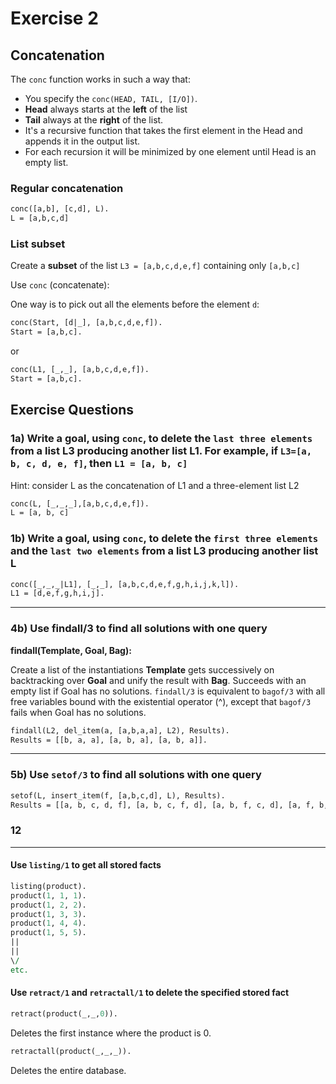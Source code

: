 # Exercise 2

## Concatenation

The `conc` function works in such a way that:

-   You specify the `conc(HEAD, TAIL, [I/O])`.
-   **Head** always starts at the **left** of the list
-   **Tail** always at the **right** of the list.
-   It's a recursive function that takes the first element in the Head and appends it in the output list.
-   For each recursion it will be minimized by one element until Head is an empty list.

### Regular concatenation

```pl
conc([a,b], [c,d], L).
L = [a,b,c,d]
```

### List subset

Create a **subset** of the list `L3 = [a,b,c,d,e,f]` containing only `[a,b,c]`

Use `conc` (concatenate):

One way is to pick out all the elements before the element `d`:

```pl
conc(Start, [d|_], [a,b,c,d,e,f]).
Start = [a,b,c].
```

or

```pl
conc(L1, [_,_], [a,b,c,d,e,f]).
Start = [a,b,c].
```

## Exercise Questions

### 1a) Write a goal, using `conc`, to delete the `last three elements` from a list L3 producing another list L1. For example, if `L3=[a, b, c, d, e, f]`, then `L1 = [a, b, c]`

Hint: consider L as the concatenation of L1 and a three-element list L2

```pl
conc(L, [_,_,_],[a,b,c,d,e,f]).
L = [a, b, c]
```

### 1b) Write a goal, using `conc`, to delete the `first three elements` and the `last two elements` from a list L3 producing another list L

```pl
conc([_,_,_|L1], [_,_], [a,b,c,d,e,f,g,h,i,j,k,l]).
L1 = [d,e,f,g,h,i,j].
```

---

### 4b) Use findall/3 to find all solutions with one query

**findall(Template, Goal, Bag):**

Create a list of the instantiations **Template** gets successively on backtracking over **Goal** and unify the result with **Bag**. Succeeds with an empty list if Goal has no solutions. `findall/3` is equivalent to `bagof/3` with all free variables bound with the existential operator (^), except that `bagof/3` fails when Goal has no solutions.

```pl
findall(L2, del_item(a, [a,b,a,a], L2), Results).
Results = [[b, a, a], [a, b, a], [a, b, a]].
```

---

### 5b) Use `setof/3` to find all solutions with one query

```pl
setof(L, insert_item(f, [a,b,c,d], L), Results).
Results = [[a, b, c, d, f], [a, b, c, f, d], [a, b, f, c, d], [a, f, b, c, d], [f, a, b, c|...]].
```

### 12

---

#### Use `listing/1` to get all stored facts

```pl
listing(product).
product(1, 1, 1).
product(1, 2, 2).
product(1, 3, 3).
product(1, 4, 4).
product(1, 5, 5).
||
||
\/
etc.
```

#### Use `retract/1` and `retractall/1` to delete the specified stored fact

```pl
retract(product(_,_,0)).
```

Deletes the first instance where the product is 0.

```pl
retractall(product(_,_,_)).
```

Deletes the entire database.
